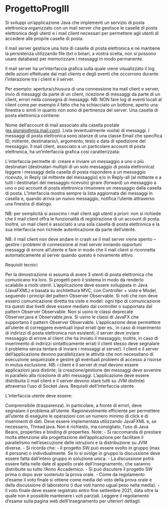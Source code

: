 # ProgettoProgIII

Si sviluppi un’applicazione Java che implementi un servizio di posta elettronica organizzato con un mail server che 
gestisce le caselle di posta elettronica degli utenti e i mail client necessari per permettere agli utenti di accedere 
alle proprie caselle di posta.

Il mail server gestisce una lista di caselle di posta elettronica e ne mantiene la persistenza utilizzando file (txt o 
binari, a vostra scelta, non si possono usare database) per memorizzare i messaggi in modo permanente.

Il mail server ha un’interfaccia grafica sulla quale viene visualizzato il log delle azioni effettuate dai mail clients
e degli eventi che occorrono durante l’interazione tra i client e il server.

Per esempio: apertura/chiusura di una connessione tra mail client e server, invio di messaggi da parte di un client, 
ricezione di messaggi da parte di un client, errori nella consegna di messaggi.
NB: NON fare log di eventi locali al client come per esempio il fatto che ha schiacciato un bottone, aperto una 
finestra o simili in quanto non sono di pertinenza del server.
Una casella di posta elettronica contiene:

Nome dell’account di mail associato alla casella postale (es.giorgio@mia.mail.com).
Lista (eventualmente vuota) di messaggi. I messaggi di posta elettronica sono istanze di una classe Email che specifica
ID, mittente, destinatario/i, argomento, testo e data di spedizione del messaggio.
Il mail client, associato a un particolare account di posta elettronica, ha un’interfaccia grafica così caratterizzata:

L’interfaccia permette di:
creare e inviare un messaggio a uno o più destinatari (destinatari multipli di un solo messaggio di posta elettronica)
leggere i messaggi della casella di posta
rispondere a un messaggio ricevuto, in Reply (al mittente del messaggio) e/o in Reply-all (al mittente e a tutti i 
destinatari del messaggio ricevuto)
girare (forward) un messaggio a uno o più account di posta elettronica
rimuovere un messaggio dalla casella di posta.
L’interfaccia mostra sempre la lista aggiornata dei messaggi in casella e, quando arriva un nuovo messaggio, notifica 
l’utente attraverso una finestra di dialogo.

NB: per semplicità si associno i mail client agli utenti a priori: non si richiede che il mail client offra le 
funzionalità di registrazione di un account di posta. Inoltre, un mail client è associato a una sola casella di posta 
elettronica e la sua interfaccia non richiede autenticazione da parte dell’utente.

NB: il mail client non deve andare in crash se il mail server viene spento – gestire i problemi di connessione al mail 
server inviando opportuni messaggi di errore all’utente e fare in modo che il mail client si riconnetta automaticamente 
al server quando questo è novamente attivo.

Requisiti tecnici

Per la dimostrazione si assuma di avere 3 utenti di posta elettronica che comunicano tra loro. Si progetti però il 
sistema in modo da renderlo scalabile a molti utenti.
L’applicazione deve essere sviluppata in Java (JavaFXML) e basata su architettura MVC, con Controller + viste e Model, 
seguendo i principi del pattern Observer Observable. Si noti che non deve esserci comunicazione diretta tra viste e 
model: ogni tipo di comunicazione tra questi due livelli deve essere mediato dal controller o supportata dal pattern 
Observer Observable. Non si usino le classi deprecate Observer.java e Observable.java. Si usino le classi di JavaFX che
supportano il pattern Observer Observable.
L’applicazione deve permettere all’utente di correggere eventuali input errati (per es., in caso di inserimento di 
indirizzi di posta elettronica non esistenti, il server deve inviare messaggio di errore al client che ha inviato il 
messaggio; inoltre, in caso di inserimento di indirizzi sintatticamente errati il client stesso deve segnalare il 
problema senza tentare di inviare i messaggi al server).
I client e il server dell’applicazione devono parallelizzare le attività che non necessitano di esecuzione sequenziale 
e gestire gli eventuali problemi di accesso a risorse in mutua esclusione. NB: i client e il server di mail devono 
essere applicazioni java distinte; la creazione/gestione dei messaggi deve avvenire in parallelo alla ricezione di 
altri messaggi.
L’applicazione deve essere distribuita (i mail client e il server devono stare tutti su JVM distinte) attraverso 
l’uso di Socket Java.
Requisiti dell’interfaccia utente

L’interfaccia utente deve essere:

Comprensibile (trasparenza). In particolare, a fronte di errori, deve segnalare il problema all’utente.
Ragionevolmente efficiente per permettere all’utente di eseguire le operazioni con un numero minimo di click e di 
inserimenti di dati.
Deve essere implementata utilizzando JavaFXML e, se necessario, Thread java. Non è richiesto, ma consigliato, l’uso di 
Java Beans, properties e binding di properties.
Note: - Si raccomanda di prestare molta attenzione alla progettazione dell’applicazione per facilitare il parallelismo 
nell’esecuzione delle istruzioni e la distribuzione su JVM diverse. - Si ricorda che: - Il progetto SW può essere svolto
in gruppo (max 4 persone) o individualmente. Se lo si svolge in gruppo la discussione deve essere fatta dall’intero 
gruppo in soluzione unica. - La discussione potrà essere fatta nelle date di appello orale dell’insegnamento, 
che saranno distribuite su tutto l’Anno Accademico. - Si può discutere il progetto SW prima o dopo aver sostenuto 
la prova orale. - Come da regolamento d’esame il voto finale si ottiene come media del voto della prova orale e della 
discussione di laboratorio (i due voti hanno ugual peso nella media). - Il voto finale deve essere registrato entro 
fine settembre 2021, data oltre la quale non è possibile mantenere i voti parziali. Leggere il regolamento d’esame 
sulla pagina web delll’insegnamento per ulteriori dettagli.
